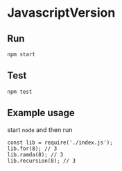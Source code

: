 # JavascriptVersion

## Run

    npm start


## Test

    npm test


## Example usage

start `node` and then run

    const lib = require('./index.js');
    lib.for(8); // 3
    lib.ramda(8); // 3
    lib.recursion(8); // 3


